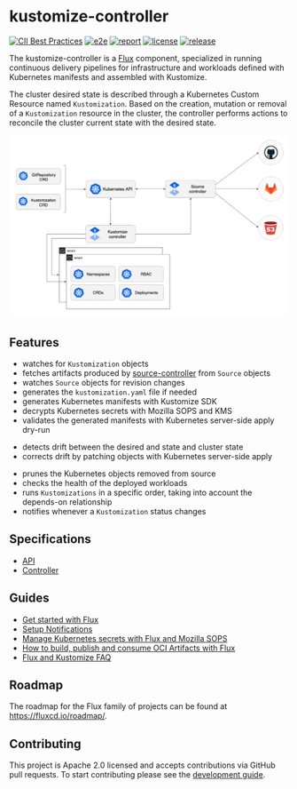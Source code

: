 # kustomize-controller

[![CII Best Practices](https://bestpractices.coreinfrastructure.org/projects/4787/badge)](https://bestpractices.coreinfrastructure.org/projects/4787)
[![e2e](https://github.com/fluxcd/kustomize-controller/workflows/e2e/badge.svg)](https://github.com/fluxcd/kustomize-controller/actions)
[![report](https://goreportcard.com/badge/github.com/fluxcd/kustomize-controller)](https://goreportcard.com/report/github.com/fluxcd/kustomize-controller)
[![license](https://img.shields.io/github/license/fluxcd/kustomize-controller.svg)](https://github.com/fluxcd/kustomize-controller/blob/main/LICENSE)
[![release](https://img.shields.io/github/release/fluxcd/kustomize-controller/all.svg)](https://github.com/fluxcd/kustomize-controller/releases)

The kustomize-controller is a [Flux](https://github.com/fluxcd/flux2) component,
specialized in running continuous delivery pipelines for infrastructure and workloads
defined with Kubernetes manifests and assembled with Kustomize.

The cluster desired state is described through a Kubernetes Custom Resource named `Kustomization`.
Based on the creation, mutation or removal of a `Kustomization` resource in the cluster,
the controller performs actions to reconcile the cluster current state with the desired state.

![overview](docs/diagrams/kustomize-controller-overview.png)

## Features

* watches for `Kustomization` objects
* fetches artifacts produced by [source-controller](https://github.com/fluxcd/source-controller) from `Source` objects 
* watches `Source` objects for revision changes 
* generates the `kustomization.yaml` file if needed
* generates Kubernetes manifests with Kustomize SDK
* decrypts Kubernetes secrets with Mozilla SOPS and KMS
* validates the generated manifests with Kubernetes server-side apply dry-run
- detects drift between the desired and state and cluster state
- corrects drift by patching objects with Kubernetes server-side apply
* prunes the Kubernetes objects removed from source
* checks the health of the deployed workloads
* runs `Kustomizations` in a specific order, taking into account the depends-on relationship 
* notifies whenever a `Kustomization` status changes

## Specifications

* [API](docs/spec/v1beta2/README.md)
* [Controller](docs/spec/README.md)

## Guides

* [Get started with Flux](https://fluxcd.io/flux/get-started/)
* [Setup Notifications](https://fluxcd.io/flux/guides/notifications/)
* [Manage Kubernetes secrets with Flux and Mozilla SOPS](https://fluxcd.io/flux/guides/mozilla-sops/)
* [How to build, publish and consume OCI Artifacts with Flux](https://fluxcd.io/flux/cheatsheets/oci-artifacts/)
* [Flux and Kustomize FAQ](https://fluxcd.io/flux/faq/#kustomize-questions)

## Roadmap

The roadmap for the Flux family of projects can be found at <https://fluxcd.io/roadmap/>.

## Contributing

This project is Apache 2.0 licensed and accepts contributions via GitHub pull requests.
To start contributing please see the [development guide](DEVELOPMENT.md).
